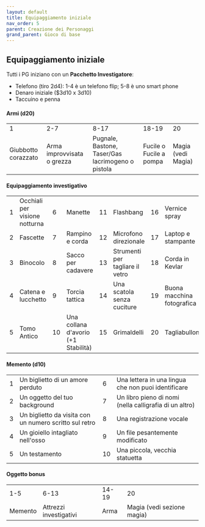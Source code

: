```yaml
---
layout: default
title: Equipaggiamento iniziale
nav_order: 5
parent: Creazione dei Personaggi
grand_parent: Gioco di base
---
```


## Equipaggiamento iniziale
Tutti i PG iniziano con un **Pacchetto Investigatore**:
- Telefono (tiro 2d4): 1-4 è un telefono flip; 5-8 è uno smart phone
- Denaro iniziale ($3d10 x 3d10)
- Taccuino e penna

#### Armi (d20)

|                     |                            |                                                   |                         |                    |
|---------------------|----------------------------|---------------------------------------------------|-------------------------|--------------------|
| 1                   | 2-7                        | 8-17                                              | 18-19                   | 20                 |
| Giubbotto corazzato | Arma improvvisata o grezza | Pugnale, Bastone, Taser/Gas lacrimogeno o pistola | Fucile o Fucile a pompa | Magia (vedi Magia) |


#### Equipaggiamento investigativo

|   |                               |    |                                     |    |                                 |    |                            |
|---|-------------------------------|----|-------------------------------------|----|---------------------------------|----|----------------------------|
| 1 | Occhiali per visione notturna | 6  | Manette                             | 11 | Flashbang                       | 16 | Vernice spray              |
| 2 | Fascette                      | 7  | Rampino e corda                     | 12 | Microfono direzionale           | 17 | Laptop e stampante         |
| 3 | Binocolo                      | 8  | Sacco per cadavere                  | 13 | Strumenti per tagliare il vetro | 18 | Corda in Kevlar            |
| 4 | Catena e lucchetto            | 9  | Torcia tattica                      | 14 | Una scatola senza cuciture      | 19 | Buona macchina fotografica |
| 5 | Tomo Antico                   | 10 | Una collana d'avorio (+1 Stabilità) | 15 | Grimaldelli                     | 20 | Tagliabulloni              |

#### Memento (d10)

|   |                                                        |    |                                                        |
|---|--------------------------------------------------------|----|--------------------------------------------------------|
| 1 | Un biglietto di un amore perduto                       | 6  | Una lettera in una lingua che non puoi identificare    |
| 2 | Un oggetto del tuo background                          | 7  | Un libro pieno di nomi (nella calligrafia di un altro) |
| 3 | Un biglietto da visita con un numero scritto sul retro | 8  | Una registrazione vocale                               |
| 4 | Un gioiello intagliato nell'osso                       | 9  | Un file pesantemente modificato                        |
| 5 | Un testamento                                          | 10 | Una piccola, vecchia statuetta                         |

#### Oggetto bonus

|         |                        |       |                            |
|---------|------------------------|-------|----------------------------|
| 1-5     | 6-13                   | 14-19 | 20                         |
| Memento | Attrezzi investigativi | Arma  | Magia (vedi sezione magia) |
